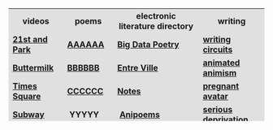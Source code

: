 <!DOCTYPE html>
<html>
<head>
<table style="background-color:#e0e0e0;height:222px;" width="637">
<tbody>
<tr>
<th><strong>videos</strong></th>
<th><strong>poems</strong></th>
<th><strong>electronic literature directory</strong></th>
<th><strong>writing</strong></th>
</tr>
<tr>
<td><strong><a href="http://www.inpatientpress.com/blog/2016/3/8/theadora-walsh"> 21st and Park</a></strong></td>
<td><strong><a href="http://wp.me/P8DDGs-Y">AAAAAA</a></strong></td>
<td><strong><a href="http://directory.eliterature.org/individual-work/4825"> Big Data Poetry</a></strong></td>
<td><strong> <a href="http://writingcircuits.com/"> writing circuits </a></strong></td>
</tr>
<tr>
<td><strong><a href="http://theadorawalsh.com/buttermilk/" target="_blank" rel="noopener noreferrer">Buttermilk</a></strong></td>
<td><a href="https://theadorawalsh.wordpress.com/bbbbbb"><strong>BBBBBB</strong></a></td>
<td><a href="http://directory.eliterature.org/individual-work/863"><strong>Entre Ville</strong></a></td>
<td><strong><a href="http://www.electronicbookreview.com/thread/electropoetics/aestheticized">animated animism</a></strong></td>
</tr>
<tr>
<td><strong><a href="http://theadorawalsh.com/times-square/">Times Square</a></strong></td>
<td><a href="http://theadorawalsh.com/ccccc/"><strong>CCCCCC</strong></a></td>
<td><strong><a href="http://directory.eliterature.org/individual-work/4846">Notes</a></strong></td>
<td><strong><a href="theadorawalsh.com/the-pregnant-avatar-seeing-oneself-in-c-sections-surrogates-and-sonograms"> pregnant avatar </a></strong></td>
</tr>
<tr>
<td><strong><a href="http://unbag.net/project/subway/">Subway</a></strong></td>
<td><strong> YYYYY</strong></td>
<td><strong> <a href="http://directory.eliterature.org/individual-work/391">Anipoems</a></strong></td>
<td><strong><a href="https://entropymag.org/new-fiction-by-theadora-walsh-serious-deprivation/">serious deprivation</a></strong></td>
</tr>
<tr>
<td><strong><a href="http://oral.pub/mad/am/"> Bus Stop</a></strong></td>
<td><strong>  <a href="http://apogeejournal.org/2017/07/17/poetry-theadora-walsh/">on may day</a></strong></td>
<td> <strong><a href="http://directory.eliterature.org/individual-work/4946">@everyword</a></strong></td>
<td><strong><a href="http://cosmonautsavenue.com/theadora-walsh-jellyfish/">jellyfish</a></strong></td>
</tr>
</tbody>
</table>
</head>
</html>
